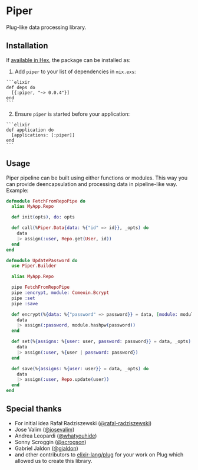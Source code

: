 # Piper

Plug-like data processing library.

## Installation

If [available in Hex](https://hex.pm/docs/publish), the package can be installed as:

  1. Add `piper` to your list of dependencies in `mix.exs`:

    ```elixir
    def deps do
      [{:piper, "~> 0.0.4"}]
    end
    ```

  2. Ensure `piper` is started before your application:

    ```elixir
    def application do
      [applications: [:piper]]
    end
    ```

## Usage

Piper pipeline can be built using either functions or modules. This way you can
provide deencapsulation and processing data in pipeline-like way. Example:

```elixir
defmodule FetchFromRepoPipe do
  alias MyApp.Repo

  def init(opts), do: opts

  def call(%Piper.Data{data: %{"id" => id}}, _opts) do
    data
    |> assign(:user, Repo.get(User, id))
  end
end

defmodule UpdatePassword do
  use Piper.Builder

  alias MyApp.Repo

  pipe FetchFromRepoPipe
  pipe :encrypt, module: Comeoin.Bcrypt
  pipe :set
  pipe :save

  def encrypt(%{data: %{"password" => password}} = data, [module: module]) do
    data
    |> assign(:password, module.hashpw(password))
  end

  def set(%{assigns: %{user: user, password: password}} = data, _opts) do
    data
    |> assign(:user, %{user | password: password})
  end

  def save(%{assigns: %{user: user}} = data, _opts) do
    data
    |> assign(:user, Repo.update(user))
  end
end
```

## Special thanks

- For initial idea Rafał Radziszewski ([@rafal-radziszewski](https://github.com/rafal-radziszewski))
- Jose Valim ([@josevalim](https://github.com/josevalim))
- Andrea Leopardi ([@whatyouhide](https://github.com/whatyouhide))
- Sonny Scroggin ([@scrogson](https://github.com/scrogson))
- Gabriel Jaldon ([@gjaldon](https://github.com/gjaldon))
- and other contributors to [elixir-lang/plug](https://github.com/elixir-lang/plug)
  for your work on Plug which allowed us to create this library.
